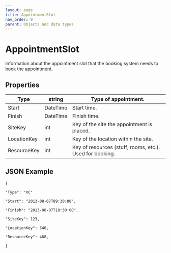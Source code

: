 ```yaml
---
layout: page
title: AppointmentSlot
nav_order: 9
parent: Objects and data types
---
```


# AppointmentSlot

Information about the appointment slot that the booking system needs to book the appointment.

## Properties

| Type | string | Type of appointment. |
| --- | --- | --- |
| Start | DateTime | Start time. |
| Finish | DateTime | Finish time. |
| SiteKey | int | Key of the site the appointment is placed. |
| LocationKey | int | Key of the location within the site. |
| ResourceKey | int | Key of resources (stuff, rooms, etc.). Used for booking. |

## JSON Example

```
{

"Type": "VC"

"Start": "2013-08-07T09:30:00",

"Finish": "2013-08-07T10:30:00",

"SiteKey": 123,

"LocationKey": 546,

"ResourceKey": 468,

}
```
